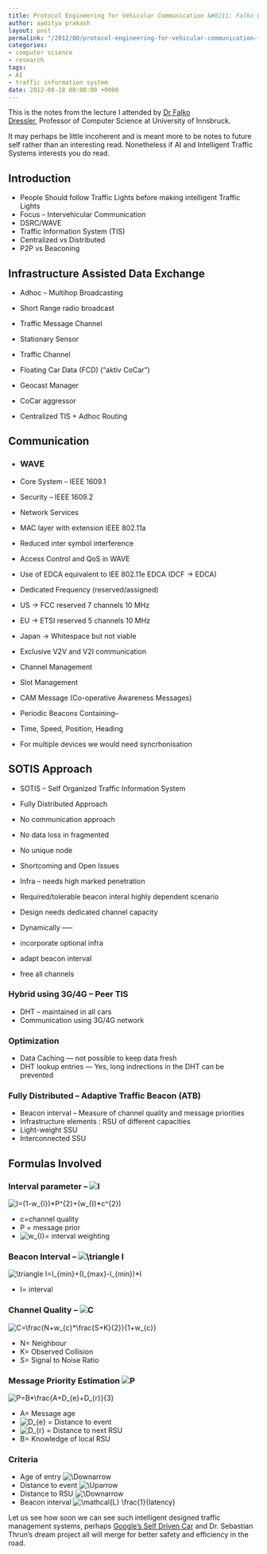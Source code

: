 ```yaml
---
title: Protocol Engineering for Vehicular Communication &#8211; Falko Dressler
author: aaditya prakash
layout: post
permalink: "/2012/08/protocol-engineering-for-vehicular-communication-falko-dressler/"
categories:
- computer science
- research
tags:
- AI
- traffic information system
date: 2012-08-18 00:00:00 +0000
---
```

This is the notes from the lecture I attended by <a title="Falko Dressler" href="http://www.ccs-labs.org/~dressler/" target="_blank">Dr Falko Dressler</a>, Professor of Computer Science at University of Innsbruck.

It may perhaps be little incoherent and is meant more to be notes to future self rather than an interesting read. Nonetheless if AI and Intelligent Traffic Systems interests you do read.

## Introduction

  * People Should follow Traffic Lights before making intelligent Traffic Lights
  * Focus &#8211; Intervehicular Communication
  * DSRC/WAVE
  * Traffic Information System (TIS)
  * Centralized vs Distributed
  * P2P vs Beaconing

## Infrastructure Assisted Data Exchange

  * Adhoc &#8211; Multihop Broadcasting
  * Short Range radio broadcast
  * Traffic Message Channel
  * Stationary Sensor
  * Traffic Channel
  * Floating Car Data (FCD) (&#8220;aktiv CoCar&#8221;)

  * Geocast Manager
  * CoCar aggressor
  * Centralized TIS + Adhoc Routing

## Communication

  * ### WAVE

  * Core System &#8211; IEEE 1609.1
  * Security &#8211; IEEE 1609.2
  * Network Services

  * MAC layer with extension IEEE 802.11a
  * Reduced inter symbol interference
  * Access Control and QoS in WAVE
  * Use of EDCA equivalent to IEE 802.11e EDCA (DCF -> EDCA)
  * Dedicated Frequency (reserved/assigned)
  * US -> FCC reserved 7 channels 10 MHz
  * EU -> ETSI reserved 5 channels 10 MHz
  * Japan -> Whitespace but not viable

  * Exclusive V2V and V2I communication
  * Channel Management
  * Slot Management
  * CAM Message (Co-operative Awareness Messages)
  * Periodic Beacons Containing&#8211;
  * Time, Speed, Position, Heading

  * For multiple devices we would need syncrhonisation

## SOTIS Approach

  * SOTIS &#8211; Self Organized Traffic Information System
  * Fully Distributed Approach
  * No communication approach
  * No data loss in fragmented
  * No unique node

  * Shortcoming and Open Issues
  * Infra &#8211; needs high marked penetration
  * Required/tolerable beacon interal highly dependent scenario
  * Design needs dedicated channel capacity

  * Dynamically &#8212;&#8211;
  * incorporate optional infra
  * adapt beacon interval
  * free all channels

### Hybrid using 3G/4G &#8211; Peer TIS

  * DHT &#8211; maintained in all cars
  * Communication using 3G/4G network

### Optimization

  * Data Caching &#8212; not possible to keep data fresh
  * DHT lookup entries &#8212; Yes, long indrections in the DHT can be prevented

### Fully Distributed &#8211; Adaptive Traffic Beacon (ATB)

  * Beacon interval &#8211; Measure of channel quality and message priorities
  * Infrastructure elements : RSU of different capacities
  * Light-weight SSU
  * Interconnected SSU

## Formulas Involved

### Interval parameter &#8211; <img src='http://s0.wp.com/latex.php?latex=I+&#038;bg=ffffff&#038;fg=000000&#038;s=0' alt='I ' title='I ' class='latex' />

<img src='http://s0.wp.com/latex.php?latex=I%3D%281-w_%7BI%7D%29%2AP%5E%7B2%7D%2B%28w_%7BI%7D%2Ac%5E%7B2%7D%29+&#038;bg=ffffff&#038;fg=000000&#038;s=0' alt='I=(1-w_{I})*P^{2}+(w_{I}*c^{2}) ' title='I=(1-w_{I})*P^{2}+(w_{I}*c^{2}) ' class='latex' /> 

  * c=channel quality
  * P = message prior
  * <img src='http://s0.wp.com/latex.php?latex=w_%7BI%7D+&#038;bg=ffffff&#038;fg=000000&#038;s=0' alt='w_{I} ' title='w_{I} ' class='latex' />= interval weighting

### Beacon Interval &#8211; <img src='http://s0.wp.com/latex.php?latex=%5Ctriangle+I+&#038;bg=ffffff&#038;fg=000000&#038;s=0' alt='\triangle I ' title='\triangle I ' class='latex' />

<img src='http://s0.wp.com/latex.php?latex=%5Ctriangle+I%3DI_%7Bmin%7D%2B%28I_%7Bmax%7D-I_%7Bmin%7D%29%2AI+&#038;bg=ffffff&#038;fg=000000&#038;s=0' alt='\triangle I=I_{min}+(I_{max}-I_{min})*I ' title='\triangle I=I_{min}+(I_{max}-I_{min})*I ' class='latex' /> 

  * I= interval

### Channel Quality &#8211; <img src='http://s0.wp.com/latex.php?latex=C+&#038;bg=ffffff&#038;fg=000000&#038;s=0' alt='C ' title='C ' class='latex' />

<img src='http://s0.wp.com/latex.php?latex=C%3D%5Cfrac%7BN%2Bw_%7Bc%7D%2A%5Cfrac%7BS%2BK%7D%7B2%7D%7D%7B1%2Bw_%7Bc%7D%7D+&#038;bg=ffffff&#038;fg=000000&#038;s=0' alt='C=\frac{N+w_{c}*\frac{S+K}{2}}{1+w_{c}} ' title='C=\frac{N+w_{c}*\frac{S+K}{2}}{1+w_{c}} ' class='latex' /> 

  * N= Neighbour
  * K= Observed Collision
  * S= Signal to Noise Ratio

### Message Priority Estimation <img src='http://s0.wp.com/latex.php?latex=P+&#038;bg=ffffff&#038;fg=000000&#038;s=0' alt='P ' title='P ' class='latex' />

<img src='http://s0.wp.com/latex.php?latex=P%3DB%2A%5Cfrac%7BA%2BD_%7Be%7D%2BD_%7Br%7D%7D%7B3%7D+&#038;bg=ffffff&#038;fg=000000&#038;s=0' alt='P=B*\frac{A+D_{e}+D_{r}}{3} ' title='P=B*\frac{A+D_{e}+D_{r}}{3} ' class='latex' /> 

  * A= Message age
  * <img src='http://s0.wp.com/latex.php?latex=D_%7Be%7D+&#038;bg=ffffff&#038;fg=000000&#038;s=0' alt='D_{e} ' title='D_{e} ' class='latex' /> = Distance to event
  * <img src='http://s0.wp.com/latex.php?latex=D_%7Br%7D+&#038;bg=ffffff&#038;fg=000000&#038;s=0' alt='D_{r} ' title='D_{r} ' class='latex' /> = Distance to next RSU
  * B= Knowledge of local RSU

### Criteria

  * Age of entry <img src='http://s0.wp.com/latex.php?latex=%5CDownarrow+&#038;bg=ffffff&#038;fg=000000&#038;s=0' alt='\Downarrow ' title='\Downarrow ' class='latex' />
  * Distance to event <img src='http://s0.wp.com/latex.php?latex=%5CUparrow+&#038;bg=ffffff&#038;fg=000000&#038;s=0' alt='\Uparrow ' title='\Uparrow ' class='latex' />
  * Distance to RSU <img src='http://s0.wp.com/latex.php?latex=%5CDownarrow+&#038;bg=ffffff&#038;fg=000000&#038;s=0' alt='\Downarrow ' title='\Downarrow ' class='latex' />
  * Beacon interval <img src='http://s0.wp.com/latex.php?latex=%5Cmathcal%7BL%7D+%5Cfrac%7B1%7D%7Blatency%7D+&#038;bg=ffffff&#038;fg=000000&#038;s=0' alt='\mathcal{L} \frac{1}{latency} ' title='\mathcal{L} \frac{1}{latency} ' class='latex' />

Let us see how soon we can see such intelligent designed traffic management systems, perhaps <a title="Google's Self Driven Car gets license to operate in Nevada" href="http://www.rediff.com/business/slide-show/slide-show-1-tech-google-self-driven-cars-on-us-roads/20120509.htm" target="_blank">Google&#8217;s Self Driven Car</a> and Dr. Sebastian Thrun&#8217;s dream project all will merge for better safety and efficiency in the road.